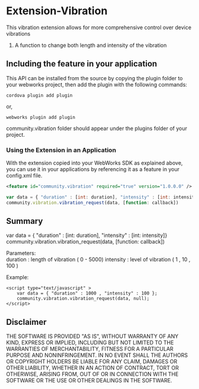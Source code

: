 Extension-Vibration
==================

This vibration extension allows for more comprehensive control over device vibrations

1. A function to change both length and intensity of the vibration

## Including the feature in your application

This API can be installed from the source by copying the plugin folder to your webworks project, then add the plugin with the following commands:

	cordova plugin add plugin

or,
	
	webworks plugin add plugin

community.vibration folder should appear under the plugins folder of your project.

### Using the Extension in an Application</a>

With the extension copied into your WebWorks SDK as explained above, you can use it in your applications by referencing it as a feature in your config.xml file. 

```xml
<feature id="community.vibration" required="true" version="1.0.0.0" />
```

```javascript
var data = { "duration" : [int: duration], "intensity" : [int: intensity]}
community.vibration.vibration_request(data, [function: callback])
```

## Summary
var data = { "duration" : [int: duration], "intensity" : [int: intensity]}
community.vibration.vibration_request(data, [function: callback])

Parameters:  
duration : length of vibration ( 0 - 5000)
intensity : level of vibration ( 1 , 10 , 100 )

Example:

	<script type="text/javascript" >
		var data = { "duration" : 1000 , "intensity" : 100 };
		community.vibration.vibration_request(data, null);
	</script>

## Disclaimer

THE SOFTWARE IS PROVIDED "AS IS", WITHOUT WARRANTY OF ANY KIND, EXPRESS OR IMPLIED, INCLUDING BUT NOT LIMITED TO THE WARRANTIES OF MERCHANTABILITY, FITNESS FOR A PARTICULAR PURPOSE AND NONINFRINGEMENT. IN NO EVENT SHALL THE AUTHORS OR COPYRIGHT HOLDERS BE LIABLE FOR ANY CLAIM, DAMAGES OR OTHER LIABILITY, WHETHER IN AN ACTION OF CONTRACT, TORT OR OTHERWISE, ARISING FROM, OUT OF OR IN CONNECTION WITH THE SOFTWARE OR THE USE OR OTHER DEALINGS IN THE SOFTWARE.
